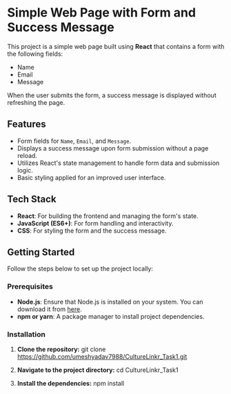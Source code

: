 # Simple Web Page with Form and Success Message

This project is a simple web page built using **React** that contains a form with the following fields:
- Name
- Email
- Message

When the user submits the form, a success message is displayed without refreshing the page.

## Features
- Form fields for `Name`, `Email`, and `Message`.
- Displays a success message upon form submission without a page reload.
- Utilizes React's state management to handle form data and submission logic.
- Basic styling applied for an improved user interface.

## Tech Stack
- **React**: For building the frontend and managing the form's state.
- **JavaScript (ES6+)**: For form handling and interactivity.
- **CSS**: For styling the form and the success message.

## Getting Started

Follow the steps below to set up the project locally:

### Prerequisites

- **Node.js**: Ensure that Node.js is installed on your system. You can download it from [here](https://nodejs.org/).
- **npm or yarn**: A package manager to install project dependencies.

### Installation

1. **Clone the repository:**
git clone https://github.com/umeshyadav7988/CultureLinkr_Task1.git

2. **Navigate to the project directory:**
cd CultureLinkr_Task1

3. **Install the dependencies:**
npm install
